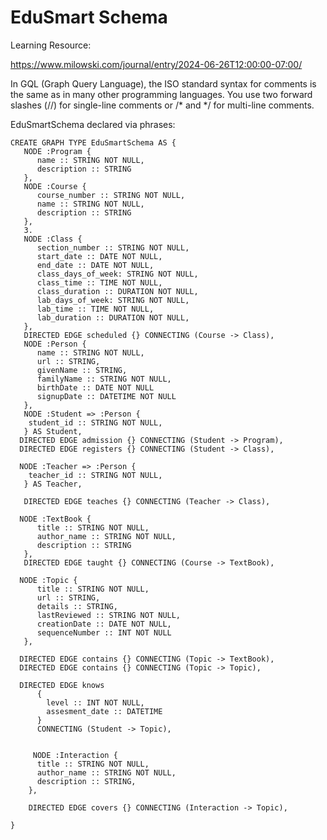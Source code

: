 # EduSmart Schema 

Learning Resource:

https://www.milowski.com/journal/entry/2024-06-26T12:00:00-07:00/

In GQL (Graph Query Language), the ISO standard syntax 
for comments is the same as in many other programming 
languages. You use two forward slashes (//) for 
single-line comments or /* and */ for multi-line 
comments.




EduSmartSchema declared via phrases:

```gql
CREATE GRAPH TYPE EduSmartSchema AS {
   NODE :Program {
      name :: STRING NOT NULL,
      description :: STRING
   },
   NODE :Course {
      course_number :: STRING NOT NULL,
      name :: STRING NOT NULL,
      description :: STRING
   },
   3.
   NODE :Class {
      section_number :: STRING NOT NULL,
      start_date :: DATE NOT NULL,
      end_date :: DATE NOT NULL,
      class_days_of_week: STRING NOT NULL,
      class_time :: TIME NOT NULL,
      class_duration :: DURATION NOT NULL,
      lab_days_of_week: STRING NOT NULL,
      lab_time :: TIME NOT NULL,
      lab_duration :: DURATION NOT NULL,
   },
   DIRECTED EDGE scheduled {} CONNECTING (Course -> Class),
   NODE :Person {
      name :: STRING NOT NULL,
      url :: STRING,
      givenName :: STRING,
      familyName :: STRING NOT NULL,
      birthDate :: DATE NOT NULL
      signupDate :: DATETIME NOT NULL
   },
   NODE :Student => :Person {
    student_id :: STRING NOT NULL,
   } AS Student,
  DIRECTED EDGE admission {} CONNECTING (Student -> Program),
  DIRECTED EDGE registers {} CONNECTING (Student -> Class),
  
  NODE :Teacher => :Person {
    teacher_id :: STRING NOT NULL,
   } AS Teacher,

   DIRECTED EDGE teaches {} CONNECTING (Teacher -> Class),

  NODE :TextBook {
      title :: STRING NOT NULL,
      author_name :: STRING NOT NULL,
      description :: STRING
   },
   DIRECTED EDGE taught {} CONNECTING (Course -> TextBook),

  NODE :Topic {
      title :: STRING NOT NULL,
      url :: STRING,
      details :: STRING,
      lastReviewed :: STRING NOT NULL,
      creationDate :: DATE NOT NULL,
      sequenceNumber :: INT NOT NULL
   },

  DIRECTED EDGE contains {} CONNECTING (Topic -> TextBook),
  DIRECTED EDGE contains {} CONNECTING (Topic -> Topic),
  
  DIRECTED EDGE knows 
      { 
        level :: INT NOT NULL, 
        assesment_date :: DATETIME 
      } 
      CONNECTING (Student -> Topic),


     NODE :Interaction {
      title :: STRING NOT NULL,
      author_name :: STRING NOT NULL,
      description :: STRING,
    },

    DIRECTED EDGE covers {} CONNECTING (Interaction -> Topic),

}
```




